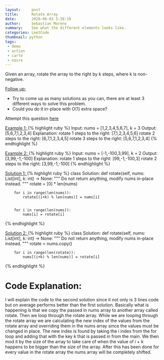 ```yaml
---
layout:     post
title:      Rotate Array
date:       2020-06-03 5:38:19
author:     Sebastian Moreno
summary:    See what the different elements looks like.
categories: LeetCode
thumbnail: python
tags:
 - demo
 - action
 - carte
 - noire
---
```


Given an array, rotate the array to the right by k steps, where k is non-negative.

<ins>Follow up:</ins>
* Try to come up as many solutions as you can, there are at least 3 different ways to solve this problem.
* Could you do it in-place with O(1) extra space?

Attempt this question [here][1]

<ins> Example 1: </ins>
{% highlight ruby %}
Input: nums = [1,2,3,4,5,6,7], k = 3
Output: [5,6,7,1,2,3,4]
Explanation:
rotate 1 steps to the right: [7,1,2,3,4,5,6]
rotate 2 steps to the right: [6,7,1,2,3,4,5]
rotate 3 steps to the right: [5,6,7,1,2,3,4]
{% endhighlight %}

<ins> Example 2: </ins>
{% highlight ruby %}
Input: nums = [-1,-100,3,99], k = 2
Output: [3,99,-1,-100]
Explanation:
rotate 1 steps to the right: [99,-1,-100,3]
rotate 2 steps to the right: [3,99,-1,-100]
{% endhighlight %}



<ins> Solution 1: </ins>
{% highlight ruby %}
class Solution:
    def rotate(self, nums: List[int], k: int) -> None:
        """
        Do not return anything, modify nums in-place instead.
        """
        rotate = [0] * len(nums)

        for i in range(len(nums)):
            rotate[(i+k) % len(nums)] = nums[i]


        for i in range(len(nums)):
            nums[i] = rotate[i]

{% endhighlight %}

<ins> Solution 2: </ins>
{% highlight ruby %}
class Solution:
    def rotate(self, nums: List[int], k: int) -> None:
        """
        Do not return anything, modify nums in-place instead.
        """
        rotate = nums.copy()

        for i in range(len(rotate)):
            nums[(i+k) % len(nums)] = rotate[i]
{% endhighlight %}


# Code Explanation:
I will explain the code to the second solution since it not only is 3 lines code but on average performs better than the first solution. Basically what is happening is that we copy the passed in nums array to another array called rotate. Then we loop through the rotate array. While we are looping through the rotate array we are calculating the new index of the values from the rotate array and overriding them in the nums array since the values must be changed in place. The new index is found by taking the i index from the for loop and adding that with the key k that is passed in from the main. We then mod it by the size of the array to take care of when the value of i + k happens to be bigger than the size of the array. After this has been done for every value in the rotate array the nums array will be completely shifted.

[1]: https://leetcode.com/explore/interview/card/top-interview-questions-easy/92/array/646/
